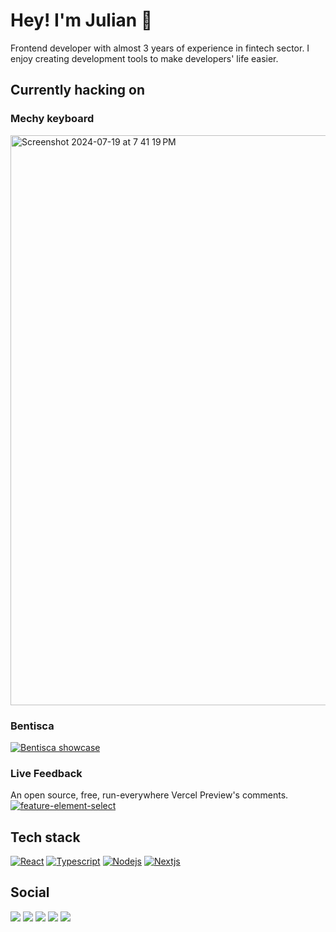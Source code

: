 # Hey! I'm Julian 🤙
Frontend developer with almost 3 years of experience in fintech sector. I enjoy creating development tools to make developers' life easier.

## Currently hacking on
### Mechy keyboard
<img width="912" alt="Screenshot 2024-07-19 at 7 41 19 PM" src="https://github.com/user-attachments/assets/fd6f9ee6-2022-4670-bfd1-a25a684f9fdf">


### Bentisca
[![Bentisca showcase](https://github.com/JulianKominovic/JulianKominovic/assets/70329467/54905d7b-a8d4-4a02-b2c9-c658e7962f75)](https://github.com/JulianKominovic/bentisca)

### Live Feedback
An open source, free, run-everywhere Vercel Preview's comments.
[![feature-element-select](https://github.com/JulianKominovic/JulianKominovic/assets/70329467/85ef69df-bcb3-40e0-98a2-ab1a28e0f547)](https://github.com/JulianKominovic/live-feedback)


## Tech stack
[![React](https://bentos.jkominovic.dev/api/v1/generic-card?icon=siReact&subtitle=Frontend&size=wide)](https://bentos.jkominovic.dev/api/v1/generic-card?icon=siReact&subtitle=Frontend&size=square)
[![Typescript](https://bentos.jkominovic.dev/api/v1/generic-card?icon=siTypescript&subtitle=Frontend&size=wide)](https://bentos.jkominovic.dev/api/v1/generic-card?icon=siTypescript&subtitle=Frontend&size=square)
[![Nodejs](https://bentos.jkominovic.dev/api/v1/generic-card?icon=sinodedotjs&subtitle=Backend&size=wide)](https://bentos.jkominovic.dev/api/v1/generic-card?icon=sinodedotjs&subtitle=Backend&size=square)
[![Nextjs](https://bentos.jkominovic.dev/api/v1/generic-card?icon=sinextdotjs&subtitle=Backend&size=wide)](https://bentos.jkominovic.dev/api/v1/generic-card?icon=sinextdotjs&subtitle=Backend&size=square)

## Social
[![](https://bentos.jkominovic.dev/api/v1/bento-cards?url=https%3A%2F%2Fgithub.com%2FJulianKominovic&size=square)](https://github.com/JulianKominovic)
[![](https://bentos.jkominovic.dev/api/v1/bento-cards?url=https%3A%2F%2Ftwitter.com%2Fjuliankominovic&size=square)](https://twitter.com/juliankominovic)
[![](https://bentos.jkominovic.dev/api/v1/bento-cards?url=https%3A%2F%2Fwww.linkedin.com%2Fin%2Fjkominovic%2F&size=square)](https://www.linkedin.com/in/jkominovic/)
[![](https://bentos.jkominovic.dev/api/v1/bento-cards?url=https%3A%2F%2Fdev.to%2Fjuliankominovic&size=square)](https://dev.to/juliankominovic)
[![](https://bentos.jkominovic.dev/api/v1/bento-cards?url=https%3A%2F%2Fread.cv%2Fjkominovic&size=square)](https://read.cv/jkominovic)
